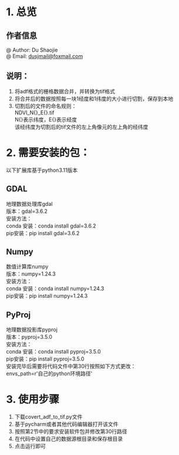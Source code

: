 <a name="XbQTy"></a>
# 1. 总览
<a name="Fmi9u"></a>
## 作者信息
@ Author: Du Shaojie<br />@ Email: dusjmail@foxmail.com
<a name="Ehqsy"></a>
## 说明：

1. 将adf格式的栅格数据合并，并转换为tif格式
2. 将合并后的数据按照每一块1经度和1纬度的大小进行切割，保存到本地
3. 切割后的文件的命名规则：<br />NDVI_N{}_E{}.tif<br />N{}表示纬度，E{}表示经度<br />该经纬度为切割后的tif文件的左上角像元的左上角的经纬度
<a name="P6kZm"></a>
# 2. 需要安装的包：
以下扩展库基于python3.11版本
<a name="WdlM5"></a>
## GDAL
地理数据处理库gdal<br />版本：gdal=3.6.2<br />安装方法：<br />conda 安装：conda install gdal=3.6.2<br />pip安装：pip install gdal=3.6.2
<a name="AZnBn"></a>
## Numpy
数值计算库numpy<br />版本：numpy=1.24.3<br />安装方法：<br />conda 安装：conda install numpy=1.24.3<br />pip安装：pip install numpy=1.24.3
<a name="p4WL8"></a>
## PyProj
地理数据投影库pyproj<br />版本：pyproj=3.5.0<br />安装方法：<br />conda 安装：conda install pyproj=3.5.0<br />pip安装：pip install pyproj=3.5.0<br />安装完毕后需要将代码文件中第30行按照如下方式更改：<br />envs_path=r'自己的python环境路径'
<a name="XPaIh"></a>
# 3. 使用步骤

1. 下载covert_adf_to_tif.py文件
2. 基于pycharm或者其他代码编辑器打开该文件
3. 按照第2节中的要求安装软件包并修改第30行路径
4. 在代码中设置自己的数据源根目录和保存根目录
5. 点击运行即可


